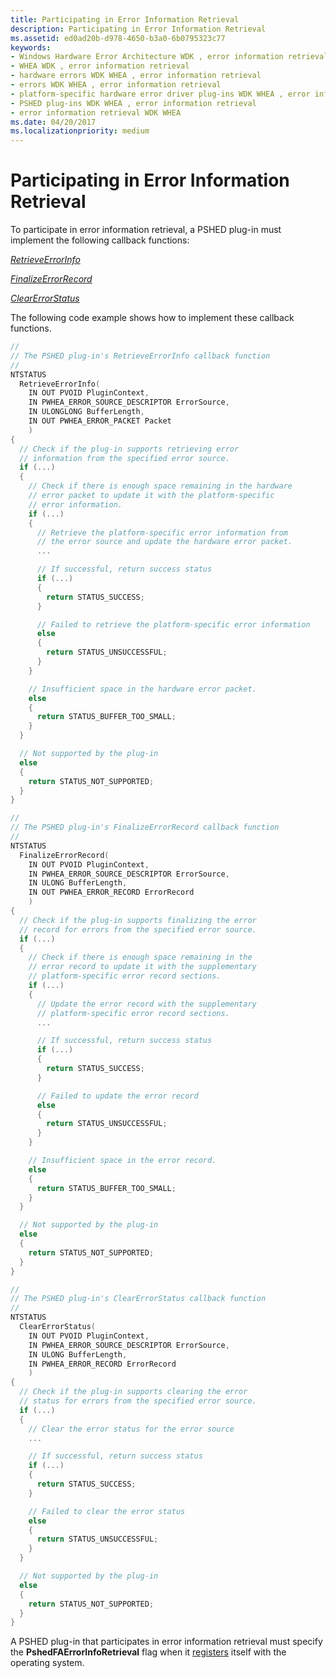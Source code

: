 ```yaml
---
title: Participating in Error Information Retrieval
description: Participating in Error Information Retrieval
ms.assetid: ed0ad20b-d978-4650-b3a0-6b0795323c77
keywords:
- Windows Hardware Error Architecture WDK , error information retrieval
- WHEA WDK , error information retrieval
- hardware errors WDK WHEA , error information retrieval
- errors WDK WHEA , error information retrieval
- platform-specific hardware error driver plug-ins WDK WHEA , error information retrieval
- PSHED plug-ins WDK WHEA , error information retrieval
- error information retrieval WDK WHEA
ms.date: 04/20/2017
ms.localizationpriority: medium
---
```


# Participating in Error Information Retrieval


To participate in error information retrieval, a PSHED plug-in must implement the following callback functions:

[*RetrieveErrorInfo*](/windows-hardware/drivers/ddi/ntddk/nc-ntddk-pshed_pi_retrieve_error_info)

[*FinalizeErrorRecord*](/windows-hardware/drivers/ddi/ntddk/nc-ntddk-pshed_pi_finalize_error_record)

[*ClearErrorStatus*](/windows-hardware/drivers/ddi/ntddk/nc-ntddk-pshed_pi_clear_error_status)

The following code example shows how to implement these callback functions.

```cpp
//
// The PSHED plug-in's RetrieveErrorInfo callback function
//
NTSTATUS
  RetrieveErrorInfo(
    IN OUT PVOID PluginContext,
    IN PWHEA_ERROR_SOURCE_DESCRIPTOR ErrorSource,
    IN ULONGLONG BufferLength,
    IN OUT PWHEA_ERROR_PACKET Packet
    )
{
  // Check if the plug-in supports retrieving error
  // information from the specified error source.
  if (...)
  {
    // Check if there is enough space remaining in the hardware
    // error packet to update it with the platform-specific
    // error information.
    if (...)
    {
      // Retrieve the platform-specific error information from
      // the error source and update the hardware error packet.
      ...

      // If successful, return success status
      if (...)
      {
        return STATUS_SUCCESS;
      }

      // Failed to retrieve the platform-specific error information
      else
      {
        return STATUS_UNSUCCESSFUL;
      }
    }

    // Insufficient space in the hardware error packet.
    else
    {
      return STATUS_BUFFER_TOO_SMALL;
    }
  }

  // Not supported by the plug-in
  else
  {
    return STATUS_NOT_SUPPORTED;
  }
}

//
// The PSHED plug-in's FinalizeErrorRecord callback function
//
NTSTATUS
  FinalizeErrorRecord(
    IN OUT PVOID PluginContext,
    IN PWHEA_ERROR_SOURCE_DESCRIPTOR ErrorSource,
    IN ULONG BufferLength,
    IN OUT PWHEA_ERROR_RECORD ErrorRecord
    )
{
  // Check if the plug-in supports finalizing the error
  // record for errors from the specified error source.
  if (...)
  {
    // Check if there is enough space remaining in the
    // error record to update it with the supplementary
    // platform-specific error record sections.
    if (...)
    {
      // Update the error record with the supplementary
      // platform-specific error record sections.
      ...

      // If successful, return success status
      if (...)
      {
        return STATUS_SUCCESS;
      }

      // Failed to update the error record
      else
      {
        return STATUS_UNSUCCESSFUL;
      }
    }

    // Insufficient space in the error record.
    else
    {
      return STATUS_BUFFER_TOO_SMALL;
    }
  }

  // Not supported by the plug-in
  else
  {
    return STATUS_NOT_SUPPORTED;
  }
}

//
// The PSHED plug-in's ClearErrorStatus callback function
//
NTSTATUS
  ClearErrorStatus(
    IN OUT PVOID PluginContext,
    IN PWHEA_ERROR_SOURCE_DESCRIPTOR ErrorSource,
    IN ULONG BufferLength,
    IN PWHEA_ERROR_RECORD ErrorRecord
    )
{
  // Check if the plug-in supports clearing the error
  // status for errors from the specified error source.
  if (...)
  {
    // Clear the error status for the error source
    ...

    // If successful, return success status
    if (...)
    {
      return STATUS_SUCCESS;
    }

    // Failed to clear the error status
    else
    {
      return STATUS_UNSUCCESSFUL;
    }
  }

  // Not supported by the plug-in
  else
  {
    return STATUS_NOT_SUPPORTED;
  }
}
```

A PSHED plug-in that participates in error information retrieval must specify the **PshedFAErrorInfoRetrieval** flag when it [registers](registering-a-pshed-plug-in.md) itself with the operating system.

 

